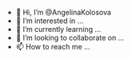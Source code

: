 - 👋 Hi, I’m @AngelinaKolosova
- 👀 I’m interested in ...
- 🌱 I’m currently learning ...
- 💞️ I’m looking to collaborate on ...
- 📫 How to reach me ...

<!---
AngelinaKolosova/AngelinaKolosova is a ✨ special ✨ repository because its `README.md` (this file) appears on your GitHub profile.
You can click the Preview link to take a look at your changes.
--->
